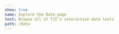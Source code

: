 ```yaml
---
show: true
name: Explore the Data page
text: Browse all of TJI‘s interactive data tools
path: /data
---
```

